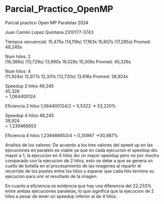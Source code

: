# Parcial_Practico_OpenMP
Parcial practico Open MP Paralelas 2024

Juan Camilo Lopez Quintana 2310177-3743

Tiempos secuencial:
15,475s 
(14,119s) 
17,163s 
15,607s 
(17,285s) 
Promed: 48,245s


Num hilos: 2	
(16,388s) 
(13,729s) 
13,990s 
16,028s 
15,308s 
Promed: 45,326s


Num hilos: 4	
(11,924s) 
12,977s 
12,331s 
(13,720s) 
13.616s 
Promed: 38,924s


Speedup 2 hilos
48,245	
45,326	
= 1,064400124

Eficiencia 2 hilos
1,064400124/2 = 0,5322
-> 53,220%


Speedup 4 hilos	
48,245	
38,924	
= 1,239466653

Eficiencia 4 hilos
1,239466653/4 = 0,30987
->30,987%

Analisis de los valores:
De acuerdo a los tres valores del speed up en las ejecuciones en paralelo es viable ya que en cada ejecucion el speedup dio mayor a 1,
la ejecucion en 4 hilos dio un mayor speedup pero no por mucho comparado con la ejecucion de 2 hilos, esto se debe a que se genera un
cuello de botella en el procesamiento de las imagenes al repartir el recorrido de los pixeles entre los hilos y esperar que cada hilo
termine su ejecucion para unir el resultado de la imagen.


En cuanto a eficiencia se evidencia que hay una diferencia del 22,233% entre ambas ejecuciones paralelas, 
lo que significa que la ejecucion de 2 hilos a pesar de tener un speedup inferior al de 4 hilos.

